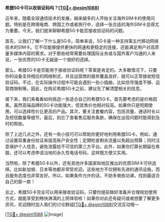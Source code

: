 **希腊5G卡可以收验证码吗？[[TG💪+ @esim1088](https://t.me/s/esim1088)]**

近年来，随着全球通信技术的发展，越来越多的人开始关注海外SIM卡的使用问题。特别是在跨境电商、跨国工作或者旅行中，选择一张合适的海外SIM卡显得尤为重要。今天，我们就来聊聊希腊5G卡能否接收验证码的问题。

首先，让我们了解一下什么是5G卡。简单来说，5G卡是一种支持第五代移动网络技术的SIM卡。它不仅能够提供更快的网速和更稳定的连接，还能满足用户对高质量多媒体内容的需求。对于那些经常需要处理国际业务或与国外客户沟通的人来说，一张优质的5G卡无疑是一个很好的选择。

那么，希腊5G卡是否能用于接收验证码呢？答案是肯定的。大多数情况下，只要你的设备支持相应的网络制式，并且运营商的服务覆盖良好，就可以正常接收短信验证码。不过，在实际操作过程中可能会遇到一些小插曲，比如信号强度不够、运营商限制等。因此，在购买希腊5G卡之前，建议先了解清楚相关的信息。

接下来，我们来看看如何挑选一张适合自己的希腊5G卡。首先要考虑的是价格因素。虽然高端品牌的5G卡功能强大，但其售价也相对较高。如果你只是短期使用，可以选择性价比更高的产品。其次，要关注套餐内容，包括流量、通话时长以及短信数量等细节。最后，别忘了查看售后服务条款，确保在出现问题时能得到及时的帮助。

除了上述几点之外，还有一些小技巧可以帮助你更好地利用希腊5G卡。例如，通过设置双重身份验证来提高账户安全性；定期检查剩余流量以免超出预算；同时注意保护个人信息，避免泄露给不可信的第三方平台。此外，如果你打算长期留在希腊，还可以考虑申请当地的永久性电话号码，这样既方便又实用。

当然啦，除了希腊5G卡以外，还有其他许多国家和地区推出的优质SIM卡可供选择。比如新加坡、日本等地都非常受欢迎。这些地方不仅拥有先进的通讯设施，而且服务态度也非常友好。所以，如果条件允许的话，不妨多做些功课，找到最适合自己的那一款！

总之，希腊5G卡完全可以用来接收验证码，只要你提前做好准备并合理规划使用方式，就能享受到畅快淋漓的上网体验啦！如果你对此还有疑问或者想要了解更多资讯，欢迎随时加入我们的讨论群组[[TG💪+ @esim1088](https://t.me/s/esim1088)]交流互动哦～

[[TG💪+ @esim1088](https://t.me/s/esim1088) ![Image](https://i.postimg.cc/4NQfJmqS/Snipaste-2025-05-13-00-14-12.png)]